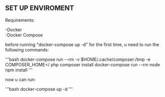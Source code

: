 ## SET UP ENVIROMENT

Requirements:

-Docker <br>
-Docker Compose

before running "docker-compose up -d" for the first time, u need to run the following commands:

'''bash
docker-compose run --rm -v $HOME/.cache/composer:/tmp -e COMPOSER_HOME=/ php composer install
docker-compose run --rm node npm install
'''

now u can run:

'''bash
docker-compose up -d
'''
